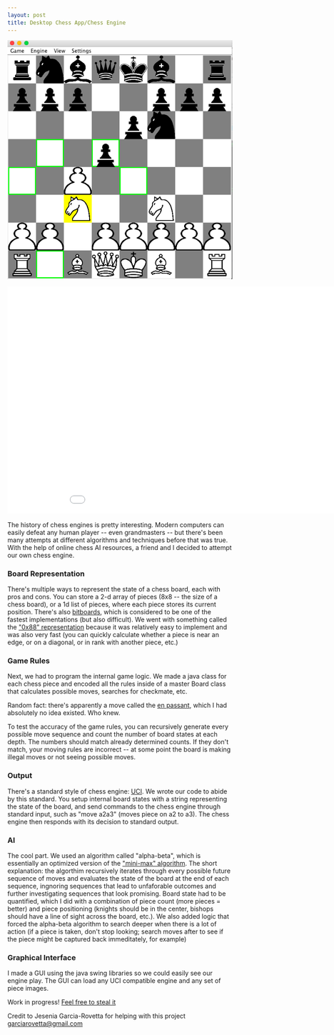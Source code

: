 ```yaml
---
layout: post
title: Desktop Chess App/Chess Engine
---
```


![Ouput](https://github.com/dwieker/dwieker.github.io/blob/master/images/chessApp.png?raw=true)


<iframe src="!https://github.com/dwieker/ChessApp/blob/master/gif/out.gif" seamless frameborder="0" width="968" height="508"></iframe>

 

The history of chess engines is pretty interesting. Modern computers can easily defeat any human player -- even
grandmasters -- but there's been many attempts at different algorithms and techniques before that was true. With the help of online chess AI resources, a friend and I decided to attempt our own chess engine.

### Board Representation
There's multiple ways to represent the state of a chess board, each with pros and cons. You can store a 2-d array of pieces (8x8 -- the size of a chess board), or a 1d list of pieces, where each piece stores its current position. There's also [bitboards](https://chessprogramming.wikispaces.com/Bitboards), which is considered to be one of the fastest implementations (but also difficult). We went with something called the ["0x88" representation](https://chessprogramming.wikispaces.com/0x88) because it was relatively easy to implement and was also very fast (you can quickly calculate whether a piece is near an edge, or on a diagonal, or in rank with another piece, etc.)

### Game Rules
Next, we had to program the internal game logic. We made a java class for each chess piece and encoded all the rules inside of a master Board class that calculates possible moves, searches for checkmate, etc. 

Random fact: there's apparently a move called the [en passant](https://www.chess.com/chessopedia/view/en-passant), which I had absolutely no idea existed. Who knew.

To test the accuracy of the game rules, you can recursively generate every possible move sequence and count the number of board states at each depth. The numbers should match already determined counts. If they don't match, your moving rules are incorrect -- at some point the board is making illegal moves or not seeing possible moves. 

### Output
There's a standard style of chess engine: [UCI](https://en.wikipedia.org/wiki/Universal_Chess_Interface). We wrote our code to abide by this standard. You setup internal board states with a string representing the state of the board, and send commands to the chess engine through standard input, such as "move a2a3" (moves piece on a2 to a3). The chess engine then responds with its decision to standard output.

### AI
The cool part. We used an algorithm called "alpha-beta",  which is essentially an optimized version of the ["mini-max" algorithm](https://en.wikipedia.org/wiki/Minimax). The short explanation: the algorthim recursively iterates through every possible future sequence of moves and evaluates the state of the board at the end of each sequence, ingnoring sequences that lead to unfaforable outcomes and further investigating sequences that look promising. Board state had to be quantified, which I did with a combination of piece count (more pieces = better) and piece positioning (knights should be in the center, bishops should have a line of sight across the board, etc.). We also added logic that forced the alpha-beta algorithm to search deeper when there is a lot of action (if a piece is taken, don't stop looking; search moves after to see if the piece might be captured back immeditately, for example)

### Graphical Interface
I made a GUI using the java swing libraries so we could easily see our engine play. The GUI can load any UCI compatible engine and any set of piece images. 

Work in progress! [Feel free to steal it](https://github.com/dwieker/ChessApp)

Credit to Jesenia Garcia-Rovetta for helping with this project
garciarovetta@gmail.com 
